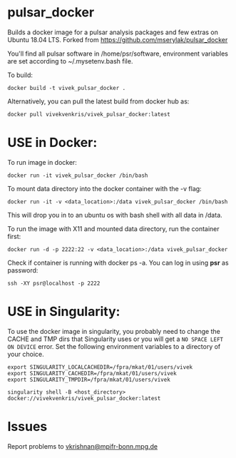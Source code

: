 # pulsar_docker
Builds a docker image for a pulsar analysis packages and few extras on Ubuntu 18.04 LTS. Forked from https://github.com/mserylak/pulsar_docker

You'll find all pulsar software in /home/psr/software, environment variables are set according to ~/.mysetenv.bash file.

To build:

    docker build -t vivek_pulsar_docker .
    
Alternatively, you can pull the latest build from docker hub as:

    docker pull vivekvenkris/vivek_pulsar_docker:latest

# USE in Docker:

To run image in docker:

    docker run -it vivek_pulsar_docker /bin/bash 

To mount data directory into the docker container with the -v flag:

    docker run -it -v <data_location>:/data vivek_pulsar_docker /bin/bash

This will drop you in to an ubuntu os with bash shell with all data in /data.

To run the image with X11 and mounted data directory, run the container first:

    docker run -d -p 2222:22 -v <data_location>:/data vivek_pulsar_docker

Check if container is running with docker ps -a. You can log in using **psr** as password:

    ssh -XY psr@localhost -p 2222

# USE in Singularity:

To use the docker image in singularity, you probably need to change the CACHE and TMP dirs that Singularity uses or you will get a ```NO SPACE LEFT ON DEVICE``` error. Set the following environment variables to a directory of your choice. 

    export SINGULARITY_LOCALCACHEDIR=/fpra/mkat/01/users/vivek
    export SINGULARITY_CACHEDIR=/fpra/mkat/01/users/vivek
    export SINGULARITY_TMPDIR=/fpra/mkat/01/users/vivek

    singularity shell -B <host_directory> docker://vivekvenkris/vivek_pulsar_docker:latest

# Issues
Report problems to vkrishnan@mpifr-bonn.mpg.de
